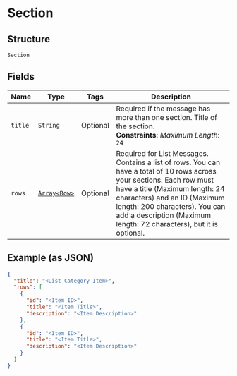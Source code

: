 
# Section

## Structure

`Section`

## Fields

| Name | Type | Tags | Description |
|  --- | --- | --- | --- |
| `title` | `String` | Optional | Required if the message has more than one section. Title of the section.<br>**Constraints**: *Maximum Length*: `24` |
| `rows` | [`Array<Row>`](../../doc/models/row.md) | Optional | Required for List Messages. Contains a list of rows. You can have a total of 10 rows across your sections. Each row must have a title (Maximum length: 24 characters) and an ID (Maximum length: 200 characters). You can add a description (Maximum length: 72 characters), but it is optional. |

## Example (as JSON)

```json
{
  "title": "<List Category Item>",
  "rows": [
    {
      "id": "<Item ID>",
      "title": "<Item Title>",
      "description": "<Item Description>"
    },
    {
      "id": "<Item ID>",
      "title": "<Item Title>",
      "description": "<Item Description>"
    }
  ]
}
```

